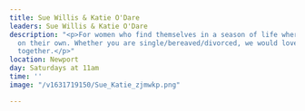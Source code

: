 ```yaml
---
title: Sue Willis & Katie O'Dare
leaders: Sue Willis & Katie O'Dare
description: "<p>For women who find themselves in a season of life where they are
  on their own. Whether you are single/bereaved/divorced, we would love to spend time
  together.</p>"
location: Newport
day: Saturdays at 11am
time: ''
image: "/v1631719150/Sue_Katie_zjmwkp.png"

---
```

